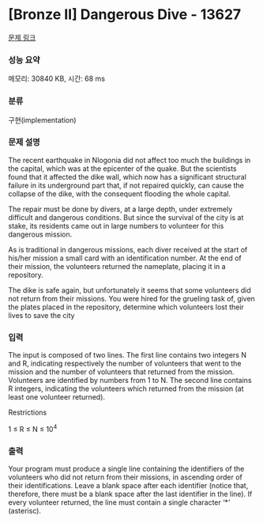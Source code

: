 # [Bronze II] Dangerous Dive - 13627 

[문제 링크](https://www.acmicpc.net/problem/13627) 

### 성능 요약

메모리: 30840 KB, 시간: 68 ms

### 분류

구현(implementation)

### 문제 설명

<p>The recent earthquake in Nlogonia did not affect too much the buildings in the capital, which was at the epicenter of the quake. But the scientists found that it affected the dike wall, which now has a significant structural failure in its underground part that, if not repaired quickly, can cause the collapse of the dike, with the consequent flooding the whole capital.</p>

<p>The repair must be done by divers, at a large depth, under extremely difficult and dangerous conditions. But since the survival of the city is at stake, its residents came out in large numbers to volunteer for this dangerous mission.</p>

<p>As is traditional in dangerous missions, each diver received at the start of his/her mission a small card with an identification number. At the end of their mission, the volunteers returned the nameplate, placing it in a repository.</p>

<p>The dike is safe again, but unfortunately it seems that some volunteers did not return from their missions. You were hired for the grueling task of, given the plates placed in the repository, determine which volunteers lost their lives to save the city</p>

### 입력 

 <p>The input is composed of two lines. The first line contains two integers N and R, indicating respectively the number of volunteers that went to the mission and the number of volunteers that returned from the mission. Volunteers are identified by numbers from 1 to N. The second line contains R integers, indicating the volunteers which returned from the mission (at least one volunteer returned).</p>

<p>Restrictions</p>

<p>1 ≤ R ≤ N ≤ 10<sup>4</sup></p>

### 출력 

 <p>Your program must produce a single line containing the identifiers of the volunteers who did not return from their missions, in ascending order of their identifications. Leave a blank space after each identifier (notice that, therefore, there must be a blank space after the last identifier in the line). If every volunteer returned, the line must contain a single character ‘*’ (asterisc).</p>

